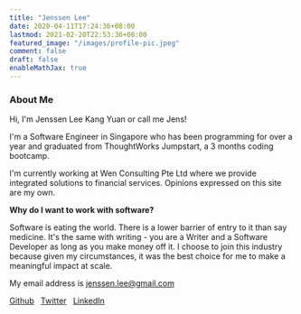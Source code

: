 ```yaml
---
title: "Jenssen Lee"
date: 2020-04-11T17:24:36+08:00
lastmod: 2021-02-20T22:53:36+08:00
featured_image: "/images/profile-pic.jpeg"
comment: false
draft: false
enableMathJax: true
---
```


### About Me ###

Hi, I'm Jenssen Lee Kang Yuan or call me Jens!

I'm a Software Engineer in Singapore who has been programming for over a year 
and graduated from ThoughtWorks Jumpstart, a 3 months coding bootcamp. 

I'm currently working at Wen Consulting Pte Ltd where we provide integrated solutions to financial services. Opinions expressed on this site are my own. 

**Why do I want to work with software?**

Software is eating the world. There is a lower barrier of entry to it than say medicine.
It's the same with writing - you are a Writer and a Software Developer as long as you make money off it.
I choose to join this industry because given my circumstances, it was the best choice for me to make a meaningful impact at scale.

My email address is <a href="mailto:jenssen.lee@gmail.com">jenssen.lee@gmail.com</a>

[Github](https://github.com/jenlky)
&nbsp;
[Twitter](https://twitter.com/Jenlky)
&nbsp;
[LinkedIn](https://www.linkedin.com/in/jenlky/)
